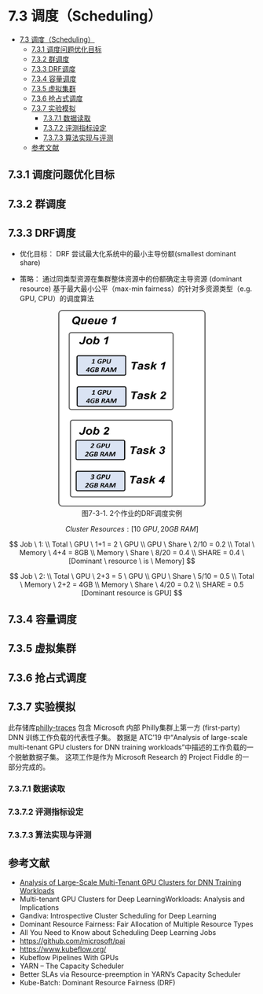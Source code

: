 <!--Copyright © Microsoft Corporation. All rights reserved.
  适用于[License](https://github.com/YanjieGao/AI-System/blob/main/LICENSE)版权许可-->

# 7.3 调度（Scheduling）
- [7.3 调度（Scheduling）](#73-调度scheduling)
  - [7.3.1 调度问题优化目标](#731-调度问题优化目标)
  - [7.3.2 群调度](#732-群调度)
  - [7.3.3 DRF调度](#733-drf调度)
  - [7.3.4 容量调度](#734-容量调度)
  - [7.3.5 虚拟集群](#735-虚拟集群)
  - [7.3.6 抢占式调度](#736-抢占式调度)
  - [7.3.7 实验模拟](#737-实验模拟)
    - [7.3.7.1 数据读取](#7371-数据读取)
    - [7.3.7.2 评测指标设定](#7372-评测指标设定)
    - [7.3.7.3 算法实现与评测](#7373-算法实现与评测)
  - [参考文献](#参考文献)


## 7.3.1 调度问题优化目标
## 7.3.2 群调度
## 7.3.3 DRF调度 

- 优化目标：
DRF 尝试最大化系统中的最小主导份额(smallest dominant share)

- 策略：
通过同类型资源在集群整体资源中的份额确定主导资源 (dominant resource) 
基于最大最小公平（max-min fairness）的针对多资源类型（e.g. GPU, CPU）的调度算法


<center> <img src="./img/3/7-3-1-drf.png" ch="500" width="300" height="400" /></center>
<center>图7-3-1. 2个作业的DRF调度实例</center>


$$Cluster \  Resources: [10 \  GPU, 20GB \ RAM] $$

$$
Job \ 1: \\
Total \ GPU \ 1+1 = 2 \ GPU \\
GPU \ Share \ 2/10 = 0.2 \\
Total \ Memory \ 4+4 = 8GB \\
Memory \ Share \ 8/20 = 0.4 \\
SHARE = 0.4 \ [Dominant \ resource \ is \ Memory]
$$

$$
Job \ 2:  \\
Total \ GPU \ 2+3 = 5 \ GPU \\
GPU \ Share \ 5/10 = 0.5 \\
Total \ Memory \ 2+2 = 4GB \\
Memory \ Share \ 4/20 = 0.2 \\
SHARE = 0.5 [Dominant resource is GPU]
$$


## 7.3.4 容量调度
## 7.3.5 虚拟集群
## 7.3.6 抢占式调度
## 7.3.7 实验模拟

此存储库[philly-traces](https://github.com/msr-fiddle/philly-traces) 包含 Microsoft 内部 Philly集群上第一方 (first-party) DNN 训练工作负载的代表性子集。 数据是 ATC’19 中“Analysis of large-scale multi-tenant GPU clusters for DNN training workloads”中描述的工作负载的一个脱敏数据子集。 这项工作是作为 Microsoft Research 的 Project Fiddle 的一部分完成的。

### 7.3.7.1 数据读取
### 7.3.7.2 评测指标设定
### 7.3.7.3 算法实现与评测


## 参考文献

- [Analysis of Large-Scale Multi-Tenant GPU Clusters for DNN Training Workloads](https://dl.acm.org/doi/10.5555/3358807.3358888)
- Multi-tenant GPU Clusters for Deep LearningWorkloads: Analysis and Implications
- Gandiva: Introspective Cluster Scheduling  for Deep Learning
- Dominant Resource Fairness: Fair Allocation of Multiple Resource Types 
- All You Need to Know about Scheduling Deep Learning Jobs 
- https://github.com/microsoft/pai
- https://www.kubeflow.org/ 
- Kubeflow Pipelines With GPUs
- YARN – The Capacity Scheduler
- Better SLAs via Resource-preemption in YARN’s Capacity Scheduler
- Kube-Batch: Dominant Resource Fairness (DRF)

